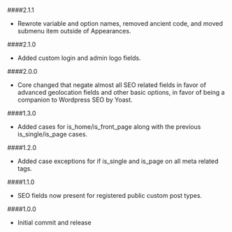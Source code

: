 ####2.1.1
- Rewrote variable and option names, removed ancient code, and moved submenu item outside of Appearances.

####2.1.0
- Added custom login and admin logo fields.

####2.0.0
- Core changed that negate almost all SEO related fields in favor of advanced geolocation fields and other basic options, in favor of being a companion to Wordpress SEO by Yoast.

####1.3.0
- Added cases for is_home/is_front_page along with the previous is_single/is_page cases.

####1.2.0
- Added case exceptions for if is_single and is_page on all meta related tags.

####1.1.0
- SEO fields now present for registered public custom post types.

####1.0.0
- Initial commit and release
